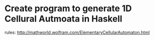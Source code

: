 # Create program to generate 1D Cellural Autmoata in Haskell 
rules:   http://mathworld.wolfram.com/ElementaryCellularAutomaton.html


